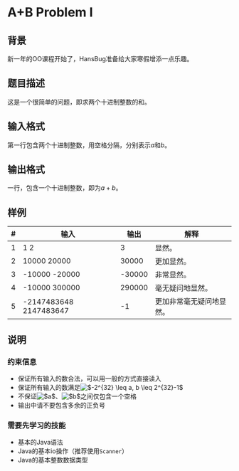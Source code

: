 # A+B Problem I

## 背景

新一年的OO课程开始了，HansBug准备给大家寒假增添一点乐趣。

## 题目描述

这是一个很简单的问题，即求两个十进制整数的和。 

## 输入格式

第一行包含两个十进制整数，用空格分隔，分别表示$a$和$b$。

## 输出格式

一行，包含一个十进制整数，即为$a+b$。

## 样例

|  #   | 输入                   | 输出   | 解释                     |
| :--: | ---------------------- | ------ | ------------------------ |
|  1   | 1 2                    | 3      | 显然。                   |
|  2   | 10000 20000            | 30000  | 更加显然。               |
|  3   | -10000 -20000          | -30000 | 非常显然。               |
|  4   | -10000 300000          | 290000 | 毫无疑问地显然。         |
|  5   | -2147483648 2147483647 | -1     | 更加非常毫无疑问地显然。 |

## 说明

### 约束信息

* 保证所有输入的数合法，可以用一般的方式直接读入
* 保证所有输入的数满足<img src="https://latex.codecogs.com/gif.latex?$-2^{32}&space;\leq&space;a,&space;b&space;\leq&space;2^{32}-1$" title="$-2^{32} \leq a, b \leq 2^{32}-1$" />
* 不保证<img src="https://latex.codecogs.com/gif.latex?$a$" title="$a$" />、<img src="https://latex.codecogs.com/gif.latex?$b$" title="$b$" />之间仅包含一个空格
* 输出中请不要包含多余的正负号

### 需要先学习的技能

* 基本的Java语法
* Java的基本io操作（推荐使用`Scanner`）
* Java的基本整数数据类型





